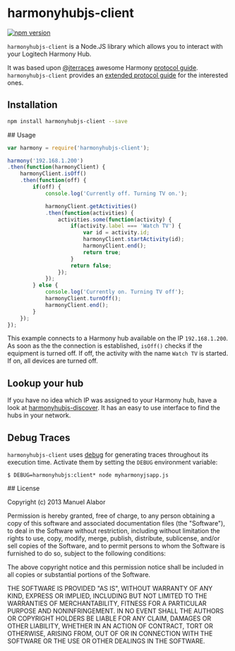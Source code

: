 # harmonyhubjs-client

[![npm version](https://badge.fury.io/js/harmonyhubjs.svg)](http://badge.fury.io/js/harmonyhubjs-client)

`harmonyhubjs-client` is a Node.JS library which allows you to interact with your Logitech
Harmony Hub.

It was based upon [@jterraces](https://github.com/jterrace) awesome Harmony
[protocol guide](https://github.com/jterrace/pyharmony/blob/master/PROTOCOL.md). `harmonyhubjs-client` provides an
[extended protocol guide](https://github.com/swissmanu/harmonyhubjs-client/tree/master/docs/protocol) for the interested ones.

## Installation
```bash
npm install harmonyhubjs-client --save
```

## Usage
```javascript
var harmony = require('harmonyhubjs-client');

harmony('192.168.1.200')
.then(function(harmonyClient) {
	harmonyClient.isOff()
	.then(function(off) {
		if(off) {
			console.log('Currently off. Turning TV on.');

			harmonyClient.getActivities()
			.then(function(activities) {
				activities.some(function(activity) {
					if(activity.label === 'Watch TV') {
						var id = activity.id;
						harmonyClient.startActivity(id);
						harmonyClient.end();
						return true;
					}
					return false;
				});
			});
		} else {
			console.log('Currently on. Turning TV off');
			harmonyClient.turnOff();
			harmonyClient.end();
		}
	});
});
```

This example connects to a Harmony hub available on the IP `192.168.1.200`. As soon as the the connection is established, `isOff()` checks if the equipment is turned off. If off, the activity with the name `Watch TV` is started. If on, all devices are turned off.

## Lookup your hub
If you have no idea which IP was assigned to your Harmony hub, have a look at [harmonyhubjs-discover](https://github.com/swissmanu/harmonyhubjs-discover). It has an easy to use interface to find the hubs in your network.


## Debug Traces
`harmonyhubjs-client` uses [debug](https://github.com/visionmedia/debug) for generating traces throughout its execution time. Activate them by setting the `DEBUG` environment variable:

	$ DEBUG=harmonyhubjs:client* node myharmonyjsapp.js


## License

Copyright (c) 2013 Manuel Alabor

Permission is hereby granted, free of charge, to any person obtaining a copy of this software and associated documentation files (the "Software"), to deal in the Software without restriction, including without limitation the rights to use, copy, modify, merge, publish, distribute, sublicense, and/or sell copies of the Software, and to permit persons to whom the Software is furnished to do so, subject to the following conditions:

The above copyright notice and this permission notice shall be included in all copies or substantial portions of the Software.

THE SOFTWARE IS PROVIDED "AS IS", WITHOUT WARRANTY OF ANY KIND, EXPRESS OR IMPLIED, INCLUDING BUT NOT LIMITED TO THE WARRANTIES OF MERCHANTABILITY, FITNESS FOR A PARTICULAR PURPOSE AND NONINFRINGEMENT. IN NO EVENT SHALL THE AUTHORS OR COPYRIGHT HOLDERS BE LIABLE FOR ANY CLAIM, DAMAGES OR OTHER LIABILITY, WHETHER IN AN ACTION OF CONTRACT, TORT OR OTHERWISE, ARISING FROM, OUT OF OR IN CONNECTION WITH THE SOFTWARE OR THE USE OR OTHER DEALINGS IN THE SOFTWARE.
